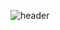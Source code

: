 ![header](https://capsule-render.vercel.app/api?type=waving&color=_#34E939&height=300&section=header&text=박준영의%20사이버%20텃밭&fontSize=50)
